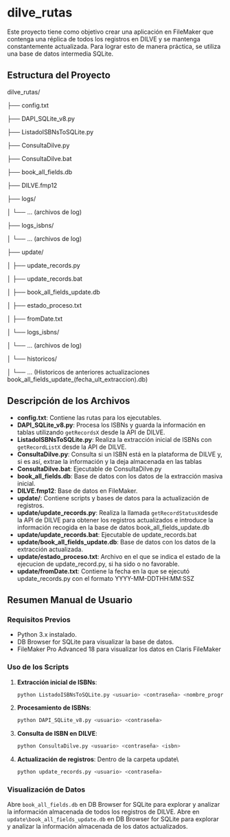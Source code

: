 # dilve_rutas

Este proyecto tiene como objetivo crear una aplicación en FileMaker que contenga una réplica de todos los registros en DILVE y se mantenga constantemente actualizada. Para lograr esto de manera práctica, se utiliza una base de datos intermedia SQLite.

## Estructura del Proyecto


dilve_rutas/

├── config.txt

├── DAPI_SQLite_v8.py

├── ListadoISBNsToSQLite.py

├── ConsultaDilve.py

├── ConsultaDilve.bat

├── book_all_fields.db

├── DILVE.fmp12

├── logs/

│ └── ... (archivos de log)

├── logs_isbns/

│ └── ... (archivos de log)

├── update/

│ ├── update_records.py

│ ├── update_records.bat

│ ├── book_all_fields_update.db

│ ├── estado_proceso.txt

│ ├── fromDate.txt

│ └── logs_isbns/

│ └── ... (archivos de log)

│ └── historicos/

│ └── ... (Historicos de anteriores actualizaciones book_all_fields_update_(fecha_ult_extraccion).db)



## Descripción de los Archivos

- **config.txt**: Contiene las rutas para los ejecutables.
- **DAPI_SQLite_v8.py**: Procesa los ISBNs y guarda la información en tablas utilizando `getRecordsX` desde la API de DILVE.
- **ListadoISBNsToSQLite.py**: Realiza la extracción inicial de ISBNs con `getRecordListX` desde la API de DILVE.
- **ConsultaDilve.py**: Consulta si un ISBN está en la plataforma de DILVE y, si es así, extrae la información y la deja almacenada en las tablas
- **ConsultaDilve.bat**: Ejecutable de ConsultaDilve.py
- **book_all_fields.db**: Base de datos con los datos de la extracción masiva inicial.
- **DILVE.fmp12**: Base de datos en FileMaker.
- **update/**: Contiene scripts y bases de datos para la actualización de registros.
- **update/update_records.py**: Realiza la llamada `getRecordStatusX`desde la API de DILVE para obtener los registros actualizados e introduce la información recogida en la base de datos book_all_fields_update.db
- **update/update_records.bat**: Ejecutable de update_records.bat
- **update/book_all_fields_update.db**: Base de datos con los datos de la extracción actualizada.
- **update/estado_proceso.txt**: Archivo en el que se indica el estado de la ejecucion de update_record.py, si ha sido o no favorable.
- **update/fromDate.txt**: Contiene la fecha en la que se ejecutó update_records.py con el formato YYYY-MM-DDTHH:MM:SSZ
  
## Resumen Manual de Usuario

### Requisitos Previos

- Python 3.x instalado.
- DB Browser for SQLite para visualizar la base de datos.
- FileMaker Pro Advanced 18 para visualizar los datos en Claris FileMaker

### Uso de los Scripts

1. **Extracción inicial de ISBNs**:
    
    ```sh
    python ListadoISBNsToSQLite.py <usuario> <contraseña> <nombre_progrma>
    ```
   

2. **Procesamiento de ISBNs**:
   
    ```sh
    python DAPI_SQLite_v8.py <usuario> <contraseña>
    ```
   

3. **Consulta de ISBN en DILVE**:
 
    ```sh
    python ConsultaDilve.py <usuario> <contraseña> <isbn>
    ```
   


4. **Actualización de registros**: Dentro de la carpeta update\

     ```sh
    python update_records.py <usuario> <contraseña>
    ```


### Visualización de Datos

Abre `book_all_fields.db` en DB Browser for SQLite para explorar y analizar la información almacenada de todos los registros de DILVE.
Abre en `update\book_all_fields_update.db` en DB Browser for SQLite para explorar y analizar la información almacenada de los datos actualizados.

